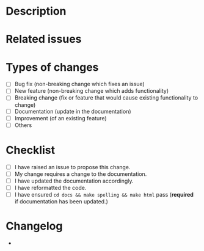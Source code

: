 
# Description
<!--- Describe your changes in detail --->

# Related issues
<!--- Use the syntax `fixes #100` if this solves the issue #100 -->

# Types of changes
<!--- What types of changes does your code introduce? Put an `x` in all the boxes that apply: -->
- [ ] Bug fix (non-breaking change which fixes an issue)
- [ ] New feature (non-breaking change which adds functionality)
- [ ] Breaking change (fix or feature that would cause existing functionality to change)
- [ ] Documentation (update in the documentation)
- [ ] Improvement (of an existing feature)
- [ ] Others

# Checklist
<!--- Go over all the following points, and put an `x` in all the boxes that apply. -->
- [ ] I have raised an issue to propose this change.
- [ ] My change requires a change to the documentation.
- [ ] I have updated the documentation accordingly.
- [ ] I have reformatted the code.
- [ ] I have ensured `cd docs && make spelling && make html` pass (**required** if documentation has been updated.)

# Changelog

- <!--- List changes here --->
